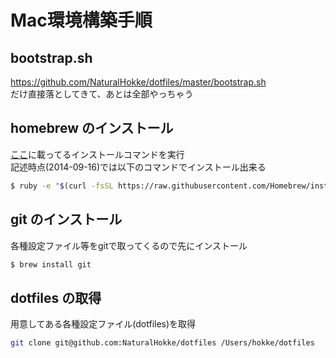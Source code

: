 # Mac環境構築手順

## bootstrap.sh
https://github.com/NaturalHokke/dotfiles/master/bootstrap.sh  
だけ直接落としてきて、あとは全部やっちゃう

## homebrew のインストール
[ここ](http://brew.sh/index_ja.html)に載ってるインストールコマンドを実行  
記述時点(2014-09-16)では以下のコマンドでインストール出来る

```bash
$ ruby -e "$(curl -fsSL https://raw.githubusercontent.com/Homebrew/install/master/install)"
```

## git のインストール
各種設定ファイル等をgitで取ってくるので先にインストール

```bash
$ brew install git
```

## dotfiles の取得
用意してある各種設定ファイル(dotfiles)を取得

```bash
git clone git@github.com:NaturalHokke/dotfiles /Users/hokke/dotfiles
```
